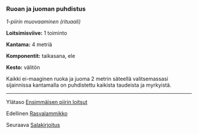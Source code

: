 ### Ruoan ja juoman puhdistus

*1-piirin muovaaminen (rituaali)*

**Loitsimisviive:** 1 toiminto

**Kantama:** 4 metriä

**Komponentit:** taikasana, ele

**Kesto:** välitön

Kaikki ei-maaginen ruoka ja juoma 2 metrin säteellä valitsemassasi
sijainnissa kantamalla on puhdistettu kaikista taudeista ja
myrkyistä.

----

Ylätaso [Ensimmäisen piirin loitsut](1_piirin_loitsut.md)

Edellinen [Rasvalammikko](Rasvalammikko.md)

Seuraava [Salakirjoitus](Salakirjoitus.md)